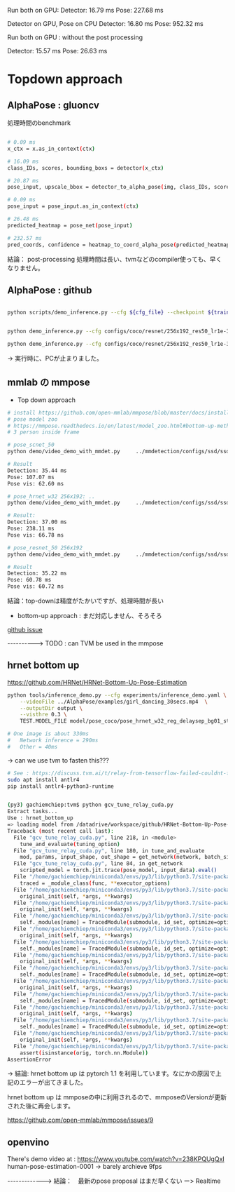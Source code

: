 Run both on GPU:
    Detector: 16.79 ms
    Pose: 227.68 ms

Detector on GPU, Pose on CPU
    Detector: 16.80 ms
    Pose: 952.32 ms


Run both on GPU : without the post processing

Detector: 15.57 ms
Pose: 26.63 ms

# Topdown approach

## AlphaPose : gluoncv 

処理時間のbenchmark

```bash

# 0.09 ms
x_ctx = x.as_in_context(ctx)

# 16.09 ms
class_IDs, scores, bounding_boxs = detector(x_ctx)

# 20.87 ms 
pose_input, upscale_bbox = detector_to_alpha_pose(img, class_IDs, scores, bounding_boxs, ctx=ctx)

# 0.09 ms
pose_input = pose_input.as_in_context(ctx)

# 26.48 ms
predicted_heatmap = pose_net(pose_input)

# 232.57 ms
pred_coords, confidence = heatmap_to_coord_alpha_pose(predicted_heatmap, upscale_bbox)

```

結論： post-processing 処理時間は長い、tvmなどのcompiler使っても、早くなりません。

## AlphaPose : github 

```bash

python scripts/demo_inference.py --cfg ${cfg_file} --checkpoint ${trained_model} --indir ${img_directory} --outdir ${output_directory}


python demo_inference.py --cfg configs/coco/resnet/256x192_res50_lr1e-3_1x.yaml  --checkpoint pretrained_models/fast_res50_256x192.pth --indir examples/demo/ --outdir examples/res 

python demo_inference.py --cfg configs/coco/resnet/256x192_res50_lr1e-3_1x.yaml  --checkpoint pretrained_models/fast_res50_256x192.pth --video examples/girl_dancing_30secs.mp4 --outdir examples/res --save_video --gpus 0 --vis_fast

```

-> 実行時に、PCが止まりました。

## mmlab の mmpose

* Top down approach

```bash
# install https://github.com/open-mmlab/mmpose/blob/master/docs/install.md
# pose model zoo 
# https://mmpose.readthedocs.io/en/latest/model_zoo.html#bottom-up-method
# 3 person inside frame

# pose_scnet_50
python demo/video_demo_with_mmdet.py     ../mmdetection/configs/ssd/ssd300_coco.py     ../checkpoints/mmdetection/ssd/ssd300_coco_20200307-a92d2092.pth     configs/top_down/scnet/coco/scnet50_coco_256x192.py     ../checkpoints/mmpose/top-down/scnet50_coco_256x192-6920f829_20200709.pth     --video-path ../../examples/girl_dancing_30secs.mp4  --show --out-video-root ./

# Result 
Detection: 35.44 ms
Pose: 107.07 ms
Pose vis: 62.60 ms

# pose_hrnet_w32 256x192: .. 
python demo/video_demo_with_mmdet.py     ../mmdetection/configs/ssd/ssd300_coco.py     ../checkpoints/mmdetection/ssd/ssd300_coco_20200307-a92d2092.pth configs/top_down/hrnet/coco/hrnet_w32_coco_256x192.py     ../checkpoints/mmpose/top-down/hrnet_w32_coco_256x192-c78dce93_20200708.pth     --video-path ../../examples/girl_dancing_30secs.mp4  --show --out-video-root ./

# Result:
Detection: 37.00 ms
Pose: 238.11 ms
Pose vis: 66.78 ms

# pose_resnet_50 256x192
python demo/video_demo_with_mmdet.py     ../mmdetection/configs/ssd/ssd300_coco.py     ../checkpoints/mmdetection/ssd/ssd300_coco_20200307-a92d2092.pth configs/top_down/resnet/coco/res50_coco_256x192.py     ../checkpoints/mmpose/top-down/res50_coco_256x192-ec54d7f3_20200709.pth      --video-path ../../examples/girl_dancing_30secs.mp4  --show --out-video-root ./

# Result 
Detection: 35.22 ms
Pose: 60.78 ms
Pose vis: 60.72 ms

```

結論：top-downは精度がたかいですが、処理時間が長い

* bottom-up approach : まだ対応しません、そろそろ

[github issue](https://github.com/open-mmlab/mmpose/issues/31#issuecomment-663337636)


----------> TODO : can TVM be used in the mmpose


## hrnet bottom up 

https://github.com/HRNet/HRNet-Bottom-Up-Pose-Estimation


```bash
python tools/inference_demo.py --cfg experiments/inference_demo.yaml \
    --videoFile ../AlphaPose/examples/girl_dancing_30secs.mp4  \
    --outputDir output \
    --visthre 0.3 \
    TEST.MODEL_FILE model/pose_coco/pose_hrnet_w32_reg_delaysep_bg01_stn_512_adam_lr1e-3_coco_x140.pth 

# One image is about 330ms
#   Network inference = 290ms
#   Other = 40ms

```

-> can we use tvm to fasten this???

```bash
# See : https://discuss.tvm.ai/t/relay-from-tensorflow-failed-couldnt-find-antlr-parser/4529/9
sudo apt install antlr4
pip install antlr4-python3-runtime


(py3) gachiemchiep:tvm$ python gcv_tune_relay_cuda.py 
Extract tasks...
Use : hrnet_bottom_up
=> loading model from /datadrive/workspace/github/HRNet-Bottom-Up-Pose-Estimation/model/pose_coco/pose_hrnet_w32_reg_delaysep_bg01_stn_512_adam_lr1e-3_coco_x140.pth
Traceback (most recent call last):
  File "gcv_tune_relay_cuda.py", line 218, in <module>
    tune_and_evaluate(tuning_option)
  File "gcv_tune_relay_cuda.py", line 180, in tune_and_evaluate
    mod, params, input_shape, out_shape = get_network(network, batch_size=1)
  File "gcv_tune_relay_cuda.py", line 84, in get_network
    scripted_model = torch.jit.trace(pose_model, input_data).eval()
  File "/home/gachiemchiep/miniconda3/envs/py3/lib/python3.7/site-packages/torch/jit/__init__.py", line 686, in trace
    traced = _module_class(func, **executor_options)
  File "/home/gachiemchiep/miniconda3/envs/py3/lib/python3.7/site-packages/torch/jit/__init__.py", line 1046, in init_then_register
    original_init(self, *args, **kwargs)
  File "/home/gachiemchiep/miniconda3/envs/py3/lib/python3.7/site-packages/torch/jit/__init__.py", line 1046, in init_then_register
    original_init(self, *args, **kwargs)
  File "/home/gachiemchiep/miniconda3/envs/py3/lib/python3.7/site-packages/torch/jit/__init__.py", line 1482, in __init__
    self._modules[name] = TracedModule(submodule, id_set, optimize=optimize)
  File "/home/gachiemchiep/miniconda3/envs/py3/lib/python3.7/site-packages/torch/jit/__init__.py", line 1046, in init_then_register
    original_init(self, *args, **kwargs)
  File "/home/gachiemchiep/miniconda3/envs/py3/lib/python3.7/site-packages/torch/jit/__init__.py", line 1482, in __init__
    self._modules[name] = TracedModule(submodule, id_set, optimize=optimize)
  File "/home/gachiemchiep/miniconda3/envs/py3/lib/python3.7/site-packages/torch/jit/__init__.py", line 1046, in init_then_register
    original_init(self, *args, **kwargs)
  File "/home/gachiemchiep/miniconda3/envs/py3/lib/python3.7/site-packages/torch/jit/__init__.py", line 1482, in __init__
    self._modules[name] = TracedModule(submodule, id_set, optimize=optimize)
  File "/home/gachiemchiep/miniconda3/envs/py3/lib/python3.7/site-packages/torch/jit/__init__.py", line 1046, in init_then_register
    original_init(self, *args, **kwargs)
  File "/home/gachiemchiep/miniconda3/envs/py3/lib/python3.7/site-packages/torch/jit/__init__.py", line 1482, in __init__
    self._modules[name] = TracedModule(submodule, id_set, optimize=optimize)
  File "/home/gachiemchiep/miniconda3/envs/py3/lib/python3.7/site-packages/torch/jit/__init__.py", line 1046, in init_then_register
    original_init(self, *args, **kwargs)
  File "/home/gachiemchiep/miniconda3/envs/py3/lib/python3.7/site-packages/torch/jit/__init__.py", line 1482, in __init__
    self._modules[name] = TracedModule(submodule, id_set, optimize=optimize)
  File "/home/gachiemchiep/miniconda3/envs/py3/lib/python3.7/site-packages/torch/jit/__init__.py", line 1046, in init_then_register
    original_init(self, *args, **kwargs)
  File "/home/gachiemchiep/miniconda3/envs/py3/lib/python3.7/site-packages/torch/jit/__init__.py", line 1456, in __init__
    assert(isinstance(orig, torch.nn.Module))
AssertionError

```

-> 結論: hrnet bottom up は pytorch 1.1 を利用しています。なにかの原因で上記のエラーが出てきました。

hrnet bottom up は mmposeの中に利用されるので、mmposeのVersionが更新された後に再会します。

https://github.com/open-mmlab/mmpose/issues/9

## openvino 

There's demo video at : https://www.youtube.com/watch?v=238KPQUgQxI
    human-pose-estimation-0001 
-> barely archieve 9fps


-------------> 
結論：　最新のpose proposal はまだ早くない
        ー> Realtime 
